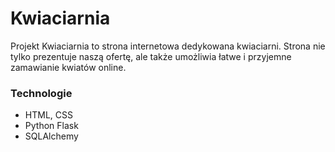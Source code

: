 # Kwiaciarnia
Projekt Kwiaciarnia to strona internetowa dedykowana kwiaciarni. Strona nie tylko prezentuje naszą ofertę, ale także umożliwia łatwe i przyjemne zamawianie kwiatów online.
 
### Technologie
- HTML, CSS
- Python Flask
- SQLAlchemy
